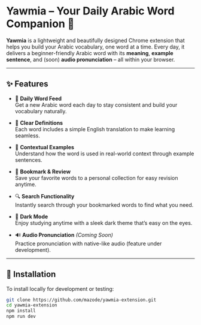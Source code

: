 # Yawmia – Your Daily Arabic Word Companion 🕌

**Yawmia** is a lightweight and beautifully designed Chrome extension that helps you build your Arabic vocabulary, one word at a time. Every day, it delivers a beginner-friendly Arabic word with its **meaning**, **example sentence**, and (soon) **audio pronunciation** – all within your browser.

---

## ✨ Features

- 🌟 **Daily Word Feed**  
  Get a new Arabic word each day to stay consistent and build your vocabulary naturally.

- 📖 **Clear Definitions**  
  Each word includes a simple English translation to make learning seamless.

- 📝 **Contextual Examples**  
  Understand how the word is used in real-world context through example sentences.

- 🔖 **Bookmark & Review**  
  Save your favorite words to a personal collection for easy revision anytime.

- 🔍 **Search Functionality**  
  Instantly search through your bookmarked words to find what you need.

- 🌙 **Dark Mode**  
  Enjoy studying anytime with a sleek dark theme that’s easy on the eyes.

- 🔊 **Audio Pronunciation** *(Coming Soon)*  
  Practice pronunciation with native-like audio (feature under development).

---

## 🚀 Installation

To install locally for development or testing:

```bash
git clone https://github.com/mazode/yawmia-extension.git
cd yawmia-extension
npm install
npm run dev
```

